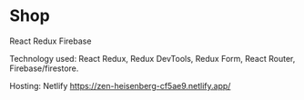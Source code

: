 # Shop
React Redux Firebase

Technology used:  React Redux, Redux DevTools, Redux Form, React Router, Firebase/firestore.

Hosting: Netlify
https://zen-heisenberg-cf5ae9.netlify.app/

